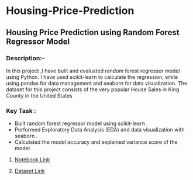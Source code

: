 # Housing-Price-Prediction
<h2 align="left">Housing Price Prediction using Random Forest Regressor Model </h2>

### Description:-
In this project ,I have built and evaluated random forest regressor model using Python. I have used scikit-learn to calculate the regression, while using pandas for data management and seaborn for data visualization. The dataset for this project consists of the very popular House Sales in King County in the United States
### Key Task :
- Built random forest regressor model using scikit-learn .
- Performed Exploratory Data Analysis (EDA) and data visualization with seaborn .
- Calculated the model accuracy and explained variance score of the model

1. [Notebook Link](https://github.com/anandbharadwaj1/Housing-Price-Prediction/blob/main/housing_prices_pred.ipynb)

2. [Dataset Link](https://github.com/ditikrushna/Predict-Sales-Revenue-Using-Multiple-Regression-Model/blob/master/Advertising.csv)
